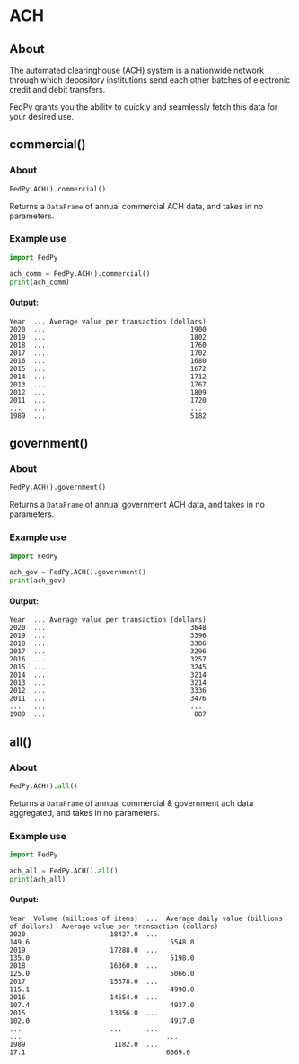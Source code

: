 # ACH

## About
The automated clearinghouse (ACH) system is a nationwide network through which depository institutions send each other batches of electronic credit and debit transfers.

FedPy grants you the ability to quickly and seamlessly fetch this data for your desired use. 

## commercial()

### About
``` python
FedPy.ACH().commercial()
```
Returns a `DataFrame` of annual commercial ACH data, and takes in no parameters.

### Example use
``` python
import FedPy

ach_comm = FedPy.ACH().commercial()
print(ach_comm)
```

#### Output:
```
Year  ... Average value per transaction (dollars)
2020  ...                                    1900
2019  ...                                    1802
2018  ...                                    1760
2017  ...                                    1702
2016  ...                                    1680
2015  ...                                    1672
2014  ...                                    1712
2013  ...                                    1767
2012  ...                                    1809
2011  ...                                    1720
...   ...                                    ...
1989  ...                                    5182
```

## government()

### About
``` python
FedPy.ACH().government()
```
Returns a `DataFrame` of annual government ACH data, and takes in no parameters.

### Example use
``` python
import FedPy

ach_gov = FedPy.ACH().government()
print(ach_gov)
```

#### Output:
```
Year  ... Average value per transaction (dollars)
2020  ...                                    3648
2019  ...                                    3396
2018  ...                                    3306
2017  ...                                    3296
2016  ...                                    3257
2015  ...                                    3245
2014  ...                                    3214
2013  ...                                    3214
2012  ...                                    3336
2011  ...                                    3476
...   ...                                    ...
1989  ...                                     887
```

## all()

### About
``` python
FedPy.ACH().all()
```
Returns a `DataFrame` of annual commercial & government ach data aggregated, and takes in no parameters.


### Example use

``` python
import FedPy

ach_all = FedPy.ACH().all()
print(ach_all)
```

#### Output:
```
Year  Volume (millions of items)  ...  Average daily value (billions of dollars)  Average value per transaction (dollars)
2020                     18427.0  ...                                      149.6                                   5548.0
2019                     17288.0  ...                                      135.0                                   5198.0
2018                     16360.0  ...                                      125.0                                   5066.0
2017                     15378.0  ...                                      115.1                                   4998.0
2016                     14554.0  ...                                      107.4                                   4937.0
2015                     13856.0  ...                                      102.0                                   4917.0
...                      ...      ...                                       ...                                    ...
1989                      1182.0  ...                                       17.1                                   6069.0
```
